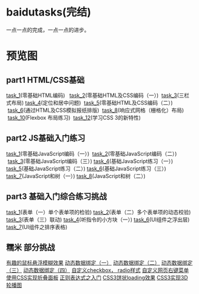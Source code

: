 # baidutasks(完结)
一点一点的完成，一点一点的进步。

# 预览图
## part1 HTML/CSS基础
[task_1](https://hddhyq.github.io/baidutasks/part1/mission1/task_1.html)(零基础HTML编码)  
[task_2](https://hddhyq.github.io/baidutasks/part1/mission2/task_2.html)(零基础HTML及CSS编码（一）)  [task_3](https://hddhyq.github.io/baidutasks/part1/mission3/task_3.html)(三栏式布局)
[task_4](https://hddhyq.github.io/baidutasks/part1/mission4/task_4.html)(定位和居中问题)  [task_5](https://hddhyq.github.io/baidutasks/part1/mission5/task_5.html)(零基础HTML及CSS编码（二）)  [task_6](https://hddhyq.github.io/baidutasks/part1/mission6/task_6.html)(通过HTML及CSS模拟报纸排版)  [task_8](https://hddhyq.github.io/baidutasks/part1/mission8/task_8.html)(响应式网格（栅格化）布局)  [task_10](https://hddhyq.github.io/baidutasks/part1/mission10/task_10.html)(Flexbox 布局练习)  [task_12](https://hddhyq.github.io/baidutasks/part1/mission12/task_12.html)(学习CSS 3的新特性)

## part2 JS基础入门练习
[task_1](https://hddhyq.github.io/baidutasks/part2/mission1/task_1.html)(零基础JavaScript编码（一）)  [task_2](https://hddhyq.github.io/baidutasks/part2/mission2/task_2.html)(零基础JavaScript编码（二）)  [task_3](https://hddhyq.github.io/baidutasks/part2/mission3/task_3.html)(零基础JavaScript编码（三）)  [task_4](https://hddhyq.github.io/baidutasks/part2/mission4/task_4.html)(基础JavaScript练习（一）)  [task_5](https://hddhyq.github.io/baidutasks/part2/mission5/task_5.html)(基础JavaScript练习（二）)  [task_6](https://hddhyq.github.io/baidutasks/part2/mission6/task_6.html)(基础JavaScript练习（三）)  [task_7](https://hddhyq.github.io/baidutasks/part2/mission7/task_7.html)(JavaScript和树（一）)  [task_8](https://hddhyq.github.io/baidutasks/part2/mission8/task_8.html)(JavaScript和树（二）)

## part3 基础入门综合练习挑战
[task_1](https://hddhyq.github.io/baidutasks/part3/mission1/task_1.html)(表单（一）单个表单项的检验)  [task_2](https://hddhyq.github.io/baidutasks/part3/mission2/task_2.html)(表单（二）多个表单项的动态校验)  [task_3](https://hddhyq.github.io/baidutasks/part3/mission3/task_3.html)(表单（三）联动)  [task_4](https://hddhyq.github.io/baidutasks/part3/mission4/task_4.html)(听指令的小方块（一）)  [task_6](https://hddhyq.github.io/baidutasks/part3/mission6/task_6.html)(UI组件之浮出层)  [task_7](https://hddhyq.github.io/baidutasks/part3/mission7/task_7.html)(UI组件之排序表格)  

## 糯米 部分挑战
[有趣的鼠标悬浮模糊效果](https://hddhyq.github.io/baidutasks/nuomi/task1/task_1.html)  [动态数据绑定（一）](https://hddhyq.github.io/baidutasks/nuomi/vue1/vue_1.html)   [动态数据绑定（二）](https://hddhyq.github.io/baidutasks/nuomi/vue2/vue_2.html)   [动态数据绑定（三）](https://hddhyq.github.io/baidutasks/nuomi/vue3/vue_3.html)   [动态数据绑定（四）](https://hddhyq.github.io/baidutasks/nuomi/vue4/vue_4.html)  [自定义checkbox， radio样式](https://hddhyq.github.io/baidutasks/nuomi/css_checkbox/index.html)  [自定义网页右键菜单](https://hddhyq.github.io/baidutasks/nuomi/contextmenu/contextmenu.html)  [使用CSS实现折叠面板](https://hddhyq.github.io/baidutasks/nuomi/css_collapse/index.html)  [正则表达式之入门](http://ife.baidu.com/course/detail/id/29)  [CSS3饼状loading效果](https://hddhyq.github.io/baidutasks/nuomi/css_loading/index.html)  [CSS3实现3D 轮播图](https://hddhyq.github.io/baidutasks/nuomi/css3_3Dbanner/index.html)


